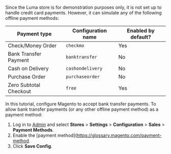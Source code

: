 Since the Luma store is for demonstration purposes only, it is not set up to handle credit card payments. However, it can simulate any of the following offline payment methods:

Payment type | Configuration name | Enabled by default?
--- | --- | ---
Check/Money Order | `checkmo` | Yes
Bank Transfer Payment | `banktransfer` | No
Cash on Delivery | `cashondelivery` | No
Purchase Order | `purchaseorder` | No
Zero Subtotal Checkout | `free` | Yes

In this tutorial, configure Magento to accept bank transfer payments. To allow bank transfer payments (or any other offline payment method) as a payment method:

1. Log in to [Admin](https://glossary.magento.com/admin) and select **Stores** > **Settings** > **Configuration** > **Sales** > **Payment Methods**.
1. Enable the [payment method](https://glossary.magento.com/payment-method.
1. Click **Save Config**.
